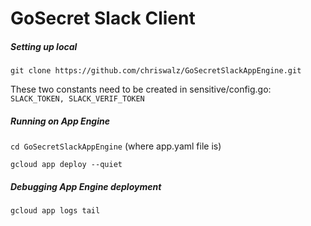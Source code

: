 # GoSecret Slack Client 

##### Setting up local

`git clone https://github.com/chriswalz/GoSecretSlackAppEngine.git`

These two constants need to be created in sensitive/config.go:
`SLACK_TOKEN, SLACK_VERIF_TOKEN`

##### Running on App Engine 

`cd GoSecretSlackAppEngine` (where app.yaml file is)

`gcloud app deploy --quiet`

##### Debugging App Engine deployment

`gcloud app logs tail`





  